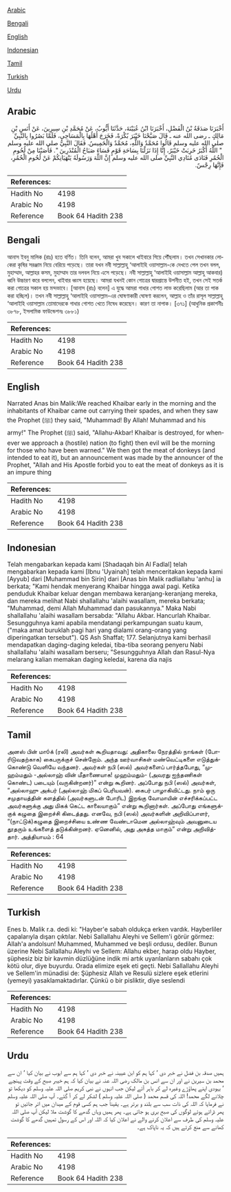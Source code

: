 [Arabic](#arabic)

[Bengali](#bengali)

[English](#english)

[Indonesian](#indonesian)

[Tamil](#tamil)

[Turkish](#turkish)

[Urdu](#urdu)

## Arabic


<div dir="rtl" lang="ar" style={{fontSize:'larger',backgroundColor:'#f8f9fa',padding:20}}>
أَخْبَرَنَا صَدَقَةُ بْنُ الْفَضْلِ، أَخْبَرَنَا ابْنُ عُيَيْنَةَ، حَدَّثَنَا أَيُّوبُ، عَنْ مُحَمَّدِ بْنِ سِيرِينَ، عَنْ أَنَسِ بْنِ مَالِكٍ ـ رضى الله عنه ـ قَالَ صَبَّحْنَا خَيْبَرَ بُكْرَةً، فَخَرَجَ أَهْلُهَا بِالْمَسَاحِي، فَلَمَّا بَصُرُوا بِالنَّبِيِّ صلى الله عليه وسلم قَالُوا مُحَمَّدٌ وَاللَّهِ، مُحَمَّدٌ وَالْخَمِيسُ‏.‏ فَقَالَ النَّبِيُّ صلى الله عليه وسلم ‏ "‏ اللَّهُ أَكْبَرُ خَرِبَتْ خَيْبَرُ، إِنَّا إِذَا نَزَلْنَا بِسَاحَةِ قَوْمٍ فَسَاءَ صَبَاحُ الْمُنْذَرِينَ ‏"‏‏.‏ فَأَصَبْنَا مِنْ لُحُومِ الْحُمُرِ فَنَادَى مُنَادِي النَّبِيِّ صلى الله عليه وسلم إِنَّ اللَّهَ وَرَسُولَهُ يَنْهَيَانِكُمْ عَنْ لُحُومِ الْحُمُرِ، فَإِنَّهَا رِجْسٌ‏.‏
</div>
<div style={{backgroundColor:'#f8f9fa',padding:20, marginBottom: 10}}><table> <thead> <tr> <th>References:</th> <th></th> </tr> </thead> <tbody><tr><td>Hadith No</td><td>4198</td></tr><tr><td>Arabic No</td><td>4198</td></tr><tr><td>Reference</td><td>Book 64 Hadith 238</td></tr></tbody></table></div>

## Bengali


<div dir="ltr" lang="bn" style={{fontSize:'larger',backgroundColor:'#f8f9fa',padding:20}}>
আনাস ইবনু মালিক (রাঃ) হতে বর্ণিত। তিনি বলেন, আমরা খুব সকালে খাইবারে গিয়ে পৌঁছলাম। তখন সেখানকার লোকেরা কৃষির সরঞ্জাম নিয়ে বেরিয়ে পড়েছে। তারা যখন নবী সাল্লাল্লাহু ‘আলাইহি ওয়াসাল্লাম-কে দেখতে পেল তখন বলল, মুহাম্মাদ, আল্লাহর কসম, মুহাম্মাদ তার দলবল নিয়ে এসে পড়েছে। নবী সাল্লাল্লাহু ‘আলাইহি ওয়াসাল্লাম আল্লাহু আকবার) ধ্বনি উচ্চারণ করে বললেন, খাইবার ধ্বংস হয়েছে। আমরা যখনই কোন গোত্রের দ্বারপ্রান্তে উপনীত হই, তখন সেই সতর্ক করা গোত্রের সকাল হয় মন্দভাবে। [আনাস (রাঃ) বলেন] এ যুদ্ধে আমরা গাধার গোশত লাভ করেছিলাম (আর তা পাক করা হচ্ছিল)। তখন নবী সাল্লাল্লাহু ‘আলাইহি ওয়াসাল্লাম-এর ঘোষণাকারী ঘোষণা করলেন, আল্লাহ ও তাঁর রাসূল সাল্লাল্লাহু ‘আলাইহি ওয়াসাল্লাম তোমাদেরকে গাধার গোশত খেতে নিষেধ করেছেন। কারণ তা নাপাক। [৩৭১] (আধুনিক প্রকাশনীঃ ৩৮৭৮, ইসলামিক ফাউন্ডেশনঃ ৩৮৮১)
</div>
<div style={{backgroundColor:'#f8f9fa',padding:20, marginBottom: 10}}><table> <thead> <tr> <th>References:</th> <th></th> </tr> </thead> <tbody><tr><td>Hadith No</td><td>4198</td></tr><tr><td>Arabic No</td><td>4198</td></tr><tr><td>Reference</td><td>Book 64 Hadith 238</td></tr></tbody></table></div>

## English


<div dir="ltr" lang="en" style={{fontSize:'larger',backgroundColor:'#f8f9fa',padding:20}}>
Narrated Anas bin Malik:We reached Khaibar early in the morning and the inhabitants of Khaibar came out carrying their spades, and when they saw the Prophet (ﷺ) they said, "Muhammad! By Allah! Muhammad and his army!" The Prophet (ﷺ) said, "Allahu-Akbar! Khaibar is destroyed, for whenever we approach a (hostile) nation (to fight) then evil will be the morning for those who have been warned." We then got the meat of donkeys (and intended to eat it), but an announcement was made by the announcer of the Prophet, "Allah and His Apostle forbid you to eat the meat of donkeys as it is an impure thing
</div>
<div style={{backgroundColor:'#f8f9fa',padding:20, marginBottom: 10}}><table> <thead> <tr> <th>References:</th> <th></th> </tr> </thead> <tbody><tr><td>Hadith No</td><td>4198</td></tr><tr><td>Arabic No</td><td>4198</td></tr><tr><td>Reference</td><td>Book 64 Hadith 238</td></tr></tbody></table></div>

## Indonesian


<div dir="ltr" lang="id" style={{fontSize:'larger',backgroundColor:'#f8f9fa',padding:20}}>
Telah mengabarkan kepada kami [Shadaqah bin Al Fadlal] telah mengabarkan kepada kami [Ibnu 'Uyainah] telah menceritakan kepada kami [Ayyub] dari [Muhammad bin Sirin] dari [Anas bin Malik radliallahu 'anhu] ia berkata; "Kami hendak menyerang Khaibar hingga awal pagi. Ketika penduduk Khaibar keluar dengan membawa keranjang-keranjang mereka, dan mereka melihat Nabi shallallahu 'alaihi wasallam, mereka berkata; "Muhammad, demi Allah Muhammad dan pasukannya." Maka Nabi shallallahu 'alaihi wasallam bersabda: "Allahu Akbar. Hancurlah Khaibar. Sesungguhnya kami apabila mendatangi perkampungan suatu kaum, ("maka amat buruklah pagi hari yang dialami orang-orang yang diperingatkan tersebut"). QS Ash Shaffat; 177. Selanjutnya kami berhasil mendapatkan daging-daging keledai, tiba-tiba seorang penyeru Nabi shallallahu 'alaihi wasallam berseru; "Sesungguhnya Allah dan Rasul-Nya melarang kalian memakan daging keledai, karena dia najis
</div>
<div style={{backgroundColor:'#f8f9fa',padding:20, marginBottom: 10}}><table> <thead> <tr> <th>References:</th> <th></th> </tr> </thead> <tbody><tr><td>Hadith No</td><td>4198</td></tr><tr><td>Arabic No</td><td>4198</td></tr><tr><td>Reference</td><td>Book 64 Hadith 238</td></tr></tbody></table></div>

## Tamil


<div dir="ltr" lang="ta" style={{fontSize:'larger',backgroundColor:'#f8f9fa',padding:20}}>
அனஸ் பின் மாóக் (ரலி) அவர்கள் கூறியதாவது: அதிகாலை நேரத்தில் நாங்கள் (போரிடுவதற்காக) கைபருக்குச் சென்றோம். அந்த ஊர்வாசிகள் மண்வெட்டிகளை எடுத்துக்கொண்டு வெளியே வந்தனர். அவர்கள் நபி (ஸல்) அவர்களைப் பார்த்தபோது, “முஹம்மதும் -அல்லாஹ் வின் மீதாணையாக! முஹம்மதும்- (அவரது ஐந்தணிகள் கொண்ட) படையும் (வருகின்றனர்)” என்று கூறினர். அப்போது நபி (ஸல்) அவர்கள், “அல்லாஹு அக்பர் (அல்லாஹ் மிகப் பெரியவன்). கைபர் பாழாகிவிட்டது. நாம் ஒரு சமுதாயத்தின் களத்தில் (அவர்களுடன் போரிட) இறங்கு வோமாயின் எச்சரிக்கப்பட்ட அவர்களுக்கு அது மிகக் கெட்ட காலையாகும்” என்று கூறினார்கள். அப்போது எங்களுக்குக் கழுதை இறைச்சி கிடைத்தது. எனவே, நபி (ஸல்) அவர்களின் அறிவிப்பாளர், “(நாட்டுக்)கழுதை இறைச்சியை உண்ண வேண்டாமென அல்லாஹ்வும் அவனுடைய தூதரும் உங்களைத் தடுக்கின்றனர். ஏனெனில், அது அசுத்த மாகும்” என்று அறிவித்தார். அத்தியாயம் : 64
</div>
<div style={{backgroundColor:'#f8f9fa',padding:20, marginBottom: 10}}><table> <thead> <tr> <th>References:</th> <th></th> </tr> </thead> <tbody><tr><td>Hadith No</td><td>4198</td></tr><tr><td>Arabic No</td><td>4198</td></tr><tr><td>Reference</td><td>Book 64 Hadith 238</td></tr></tbody></table></div>

## Turkish


<div dir="ltr" lang="tr" style={{fontSize:'larger',backgroundColor:'#f8f9fa',padding:20}}>
Enes b. Malik r.a. dedi ki: "Hayber'e sabah oldukça erken vardık. Hayberliler çapalarıyla dışarı çıktılar. Nebi Sallallahu Aleyhi ve Sellem'i görür görmez: Allah'a andolsun! Muhammed, Muhammed ve beşli ordusu, dediler. Bunun üzerine Nebi Sallallahu Aleyhi ve Sellem: Allahu ekber, harap oldu Hayber, şüphesiz biz bir kavmin düzlüğüne indik mi artık uyarılanların sabahı çok kötü olur, diye buyurdu. Orada elimize eşek eti geçti. Nebi Sallallahu Aleyhi ve Sellem'in münadisi de: Şüphesiz Allah ve Resulü sizlere eşek etlerini (yemeyi) yasaklamaktadırlar. Çünkü o bir pisliktir, diye seslendi
</div>
<div style={{backgroundColor:'#f8f9fa',padding:20, marginBottom: 10}}><table> <thead> <tr> <th>References:</th> <th></th> </tr> </thead> <tbody><tr><td>Hadith No</td><td>4198</td></tr><tr><td>Arabic No</td><td>4198</td></tr><tr><td>Reference</td><td>Book 64 Hadith 238</td></tr></tbody></table></div>

## Urdu


<div dir="rtl" lang="ur" style={{fontSize:'larger',backgroundColor:'#f8f9fa',padding:20}}>
ہمیں صدقہ بن فضل نے خبر دی ‘ کہا ہم کو ابن عیینہ نے خبر دی ‘ کہا ہم سے ایوب نے بیان کیا ‘ ان سے محمد بن سیرین نے اور ان سے انس بن مالک رضی اللہ عنہ نے بیان کیا کہ ہم خیبر صبح کے وقت پہنچے ‘ یہودی اپنے پھاؤڑے وغیرہ لے کر باہر آئے لیکن جب انہوں نے نبی کریم صلی اللہ علیہ وسلم کو دیکھا تو چلانے لگے محمد! اللہ کی قسم محمد ( صلی اللہ علیہ وسلم ) لشکر لے کر آ گئے۔ آپ صلی اللہ علیہ وسلم نے فرمایا کہ اللہ کی ذات سب سے بلند و برتر ہے۔ یقیناً جب ہم کسی قوم کے میدان میں اتر جائیں تو پھر ڈرائے ہوئے لوگوں کی صبح بری ہو جاتی ہے۔ پھر ہمیں وہاں گدھے کا گوشت ملا لیکن آپ صلی اللہ علیہ وسلم کی طرف سے اعلان کرنے والے نے اعلان کیا کہ اللہ اور اس کے رسول تمہیں گدھے کا گوشت کھانے سے منع کرتے ہیں کہ یہ ناپاک ہے۔
</div>
<div style={{backgroundColor:'#f8f9fa',padding:20, marginBottom: 10}}><table> <thead> <tr> <th>References:</th> <th></th> </tr> </thead> <tbody><tr><td>Hadith No</td><td>4198</td></tr><tr><td>Arabic No</td><td>4198</td></tr><tr><td>Reference</td><td>Book 64 Hadith 238</td></tr></tbody></table></div>